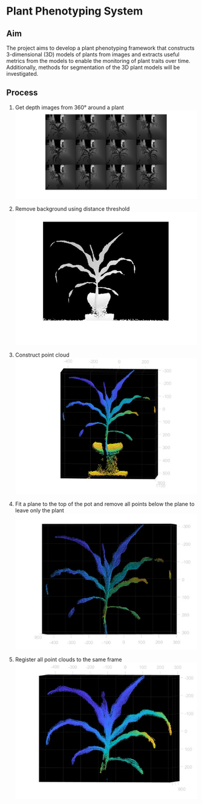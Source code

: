 # Plant Phenotyping System

## Aim
The project aims to develop a plant phenotyping framework that constructs 3-dimensional
(3D) models of plants from images and extracts useful metrics from the models to enable
the monitoring of plant traits over time. Additionally, methods for segmentation of the 3D
plant models will be investigated.

## Process

1. Get depth images from 360° around a plant
![Multi-view Depth Images](https://github.com/alexjfoote/plant-phenotyping-system/blob/master/Demo%20images/depth_image_montage.jpg)

2. Remove background using distance threshold
![Example segmentation](https://github.com/alexjfoote/plant-phenotyping-system/blob/master/Demo%20images/initial_segmentation.jpg)

3. Construct point cloud
![Example point cloud](https://github.com/alexjfoote/plant-phenotyping-system/blob/master/Demo%20images/point_cloud.jpg)

4. Fit a plane to the top of the pot and remove all points below the plane to leave only the plant
![Point cloud without pot](https://github.com/alexjfoote/plant-phenotyping-system/blob/master/Demo%20images/pc_pot_removed.jpg)

5. Register all point clouds to the same frame
![Registered Point Cloud](https://github.com/alexjfoote/plant-phenotyping-system/blob/master/Demo%20images/registered_pc.jpg)
